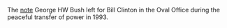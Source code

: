 The <a href="https://twitter.com/StigAbell/status/1068778184127193088/photo/1">note</a> George HW Bush left for Bill Clinton in the Oval Office during the peaceful transfer of power in 1993. 
